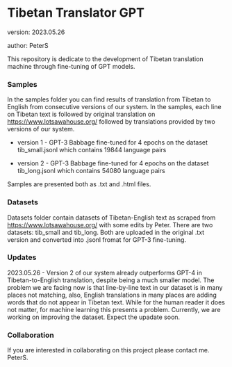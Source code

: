 # Tibetan Translator GPT

version: 2023.05.26

author: PeterS

This repository is dedicate to the development of Tibetan translation machine through fine-tuning of GPT models.

### Samples

In the samples folder you can find results of translation from Tibetan to English from consecutive versions of our system.
In the samples, each line on Tibetan text is followed by original translation on https://www.lotsawahouse.org/ followed by translations provided by two versions of our system.

* version 1 - GPT-3 Babbage fine-tuned for 4 epochs on the dataset tib_small.jsonl which contains 19844 language pairs

* version 2 - GPT-3 Babbage fine-tuned for 4 epochs on the dataset tib_long.jsonl which contains 54080 language pairs

Samples are presented both as .txt and .html files.

### Datasets

Datasets folder contain datasets of Tibetan-English text as scraped from https://www.lotsawahouse.org/ with some edits by Peter. There are two datasets: tib_small and tib_long.
Both are uploaded in the original .txt version and converted into .jsonl fromat for GPT-3 fine-tuning.

### Updates

2023.05.26  -  Version 2 of our system already outperforms GPT-4 in Tibetan-to-English translation, despite being a much smaller model. The problem we are facing now is that line-by-line text in our dataset is in many places not matching, also, English translations in many places are adding words that do not appear in Tibetan text. While for the human reader it does not matter, for machine learning this presents a problem. Currently, we are working on improving the dataset. Expect the upadate soon.

### Collaboration

If you are interested in  collaborating on this project please contact me. PeterS.
